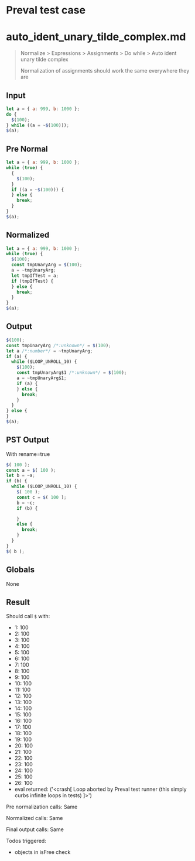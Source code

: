 # Preval test case

# auto_ident_unary_tilde_complex.md

> Normalize > Expressions > Assignments > Do while > Auto ident unary tilde complex
>
> Normalization of assignments should work the same everywhere they are

## Input

`````js filename=intro
let a = { a: 999, b: 1000 };
do {
  $(100);
} while ((a = ~$(100)));
$(a);
`````

## Pre Normal


`````js filename=intro
let a = { a: 999, b: 1000 };
while (true) {
  {
    $(100);
  }
  if ((a = ~$(100))) {
  } else {
    break;
  }
}
$(a);
`````

## Normalized


`````js filename=intro
let a = { a: 999, b: 1000 };
while (true) {
  $(100);
  const tmpUnaryArg = $(100);
  a = ~tmpUnaryArg;
  let tmpIfTest = a;
  if (tmpIfTest) {
  } else {
    break;
  }
}
$(a);
`````

## Output


`````js filename=intro
$(100);
const tmpUnaryArg /*:unknown*/ = $(100);
let a /*:number*/ = ~tmpUnaryArg;
if (a) {
  while ($LOOP_UNROLL_10) {
    $(100);
    const tmpUnaryArg$1 /*:unknown*/ = $(100);
    a = ~tmpUnaryArg$1;
    if (a) {
    } else {
      break;
    }
  }
} else {
}
$(a);
`````

## PST Output

With rename=true

`````js filename=intro
$( 100 );
const a = $( 100 );
let b = ~a;
if (b) {
  while ($LOOP_UNROLL_10) {
    $( 100 );
    const c = $( 100 );
    b = ~c;
    if (b) {

    }
    else {
      break;
    }
  }
}
$( b );
`````

## Globals

None

## Result

Should call `$` with:
 - 1: 100
 - 2: 100
 - 3: 100
 - 4: 100
 - 5: 100
 - 6: 100
 - 7: 100
 - 8: 100
 - 9: 100
 - 10: 100
 - 11: 100
 - 12: 100
 - 13: 100
 - 14: 100
 - 15: 100
 - 16: 100
 - 17: 100
 - 18: 100
 - 19: 100
 - 20: 100
 - 21: 100
 - 22: 100
 - 23: 100
 - 24: 100
 - 25: 100
 - 26: 100
 - eval returned: ('<crash[ Loop aborted by Preval test runner (this simply curbs infinite loops in tests) ]>')

Pre normalization calls: Same

Normalized calls: Same

Final output calls: Same

Todos triggered:
- objects in isFree check